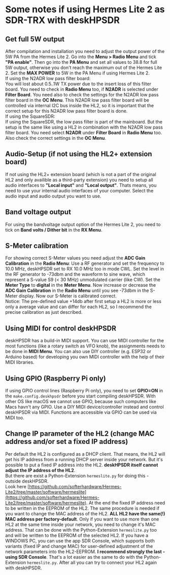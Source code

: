 # Some notes if using Hermes Lite 2 as SDR-TRX with deskHPSDR #

## Get full 5W output ##

After compilation and installation you need to adjust the output power of the 5W PA from the Hermes Lite 2. Go into the **Menu > Radio Menu** and tick **"PA enable"**. Then go into the **PA Menu** and set all values to 38.8 for full 5W output, otherwise you don't reach the maximum out of the Hermes Lite 2. Set the **MAX POWER** to 5W in the PA Menu if using Hermes Lite 2.<br>
If using the N2ADR low pass filter board:<br>
You will lost about 0.5..1W TX power due to the insert loss of this filter board. You need to check in **Radio Menu** too, if **N2ADR** is selected under **Filter Board**. You need also to check the settings for the N2ADR low pass filter board in the **OC Menu**. This N2ADR low pass filter board will be controlled via internal I2C bus inside the HL2, so it is important that the correct setup for this N2ADR low pass filter board is done.<br>
If using the SquareSDR:<br>
If using the SquareSDR, the low pass filter is part of the mainboard. But the setup is the same like using a HL2 in combination with the N2ADR low pass filter board. You need select **N2ADR** under **Filter Board** in **Radio Menu** too. Also check the correct settings in the **OC Menu**.

## Audio-Setup (if not using the HL2+ extension board) ##

If not using the HL2+ extension board (which is not a part of the original HL2 and only availible as a third-party extension) you need to setup all audio interfaces to **"Local input"** and **"Local output"**. Thats means, you need to use your internal audio interfaces of your computer. Select the audio input and audio output you want to use.

## Band voltage output ##

For using the bandvoltage output option of the Hermes Lite 2, you need to tick on **Band volts / Dither bit** in the **RX Menu**.

## S-Meter calibration ##

For showing correct S-Meter values you need adjust the **ADC Gain Calibration** in the **Radio Menu**:
Use a RF generator and set the frequency to 10.0 MHz, deskHPSDR set to RX 10.0 MHz too in mode CWL. Set the level in the RF generator to -73dbm and the waveform to sine wave, which represent a S-value S9 (< 30 MHz) unmodulated carrier (like CW). Set the **Meter Type** to **digital** in the **Meter Menu**. Now increase or decrease the **ADC Gain Calibration** in the **Radio Menu** until you see -73dbm in the S-Meter display. Now our S-Meter is calibrated correct.<br>
Notice: The pre-defined value +14db after first setup a HL2 is more or less only a average value and can differ for each HL2, so I recommend the  precise calibration as just described.

## Using MIDI for control deskHPSDR ##

deskHPSDR has a build-in MIDI support. You can use MIDI controller for the most functions (like a rotary switch as VFO knob), the assignments needs to be done in **MIDI Menu**. You can also use DIY controller (e.g. ESP32 or Arduino based) for developing you own MIDI controller with the help of their MIDI libraries.

## Using GPIO (Raspberry Pi only) ##

If using GPIO control lines (Raspberry Pi only), you need to set **GPIO=ON** in the ```make.config.deskhpsdr``` before you start compiling deskHPSDR. With other OS like macOS we cannot use GPIO, because such computers like Macs havn't any GPIO. Use a DIY MIDI device/controller instead and control deskHPSDR via MIDI. Functions are accessible via GPIO can be used via MIDI too.

## Change IP parameter of the HL2 (change MAC address and/or set a fixed IP address) ##

Per default the HL2 is configured as a DHCP client. That means, the HL2 will get his IP address from a running DHCP server inside your network. But it's possible to put a fixed IP address into the HL2. **deskHPSDR itself cannot adjust the IP address of the HL2**.<br>
But there are exist a Python-Extension ```hermeslite.py``` for doing this - outside deskHPSDR.<br>
Look here [https://github.com/softerhardware/Hermes-Lite2/tree/master/software/hermeslite](https://github.com/softerhardware/Hermes-Lite2/tree/master/software/hermeslite). At the end the fixed IP address need to be written in the EEPROM of the HL2. The same procedure is needed if you want to change the MAC address of the HL2. **ALL HL2 have the same(!) MAC address per factory-default**. Only if you want to use more than one HL2 at the same time inside your network, you need to change it's MAC address. That can be done with the Python-Extension ```hermeslite.py``` too and will be written to the EEPROM of the selected HL2. If you have a WINDOWS PC, you can use the app SDR Console, which supports both variants (fixed IP and change MAC) for user-defined adjustment of the network parameters into the HL2-EEPROM. **I recommend strongly the last - using SDR Console**. That's a lot easier as the same to do with the Python-Extension ```hermeslite.py```. After all you can try to connect your HL2 again with deskHPSDR.